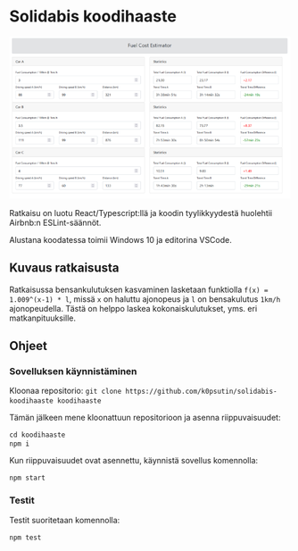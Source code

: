 # Solidabis koodihaaste

![app.png](app.png)

Ratkaisu on luotu React/Typescript:llä ja koodin tyylikkyydestä huolehtii Airbnb:n ESLint-säännöt.

Alustana koodatessa toimii Windows 10 ja editorina VSCode.

## Kuvaus ratkaisusta

Ratkaisussa bensankulutuksen kasvaminen lasketaan funktiolla `f(x) = 1.009^(x-1) * l`, missä `x` on haluttu ajonopeus ja `l` on bensakulutus `1km/h` ajonopeudella. Tästä on helppo laskea kokonaiskulutukset, yms. eri matkanpituuksille.

## Ohjeet

### Sovelluksen käynnistäminen

Kloonaa repositorio:
`git clone https://github.com/k0psutin/solidabis-koodihaaste koodihaaste`

Tämän jälkeen mene kloonattuun repositorioon ja asenna riippuvaisuudet:

```[cmd]
cd koodihaaste
npm i
```

Kun riippuvaisuudet ovat asennettu, käynnistä sovellus komennolla:

```[cmd]
npm start
```

### Testit

Testit suoritetaan komennolla:

```[cmd]
npm test
```
